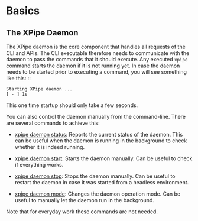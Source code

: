 # Basics


## The XPipe Daemon

The XPipe daemon is the core component that handles all requests of the CLI and APIs.
The CLI executable therefore needs to communicate with the daemon to pass the commands that it should execute.
Any executed ``xpipe`` command starts the daemon if it is not running yet.
In case the daemon needs to be started prior to executing a command, you will see something like this: ::

    Starting XPipe daemon ...
    [ - ] 1s

This one time startup should only take a few seconds.

You can also control the daemon manually from the command-line.
There are several commands to achieve this:

-  [xpipe daemon status](man/xpipe-daemon-status):
   Reports the current status of the daemon.
   This can be useful when the daemon is running in the background to check whether it is indeed running.

-  [xpipe daemon start](man/xpipe-daemon-start):
   Starts the daemon manually. Can be useful to check if everything works.

-  [xpipe daemon stop](man/xpipe-daemon-stop):
   Stops the daemon manually. Can be useful to restart the daemon
   in case it was started from a headless environment.

-  [xpipe daemon mode](man/xpipe-daemon-mode):
   Changes the daemon operation mode.
   Can be useful to manually let the daemon run in the background.

Note that for everyday work these commands are not needed.

[//]: # (## Working with connections)

[//]: # ()
[//]: # (The following commands should be most relevant to you:)

[//]: # ()
[//]: # (-  [xpipe con add]&#40;man/xpipe-store-add&#41;:)

[//]: # (   Adds a new data connection.)

[//]: # (   This can be done both interactively and non-interactively.)

[//]: # ()
[//]: # (-  [xpipe con edit]&#40;man/xpipe-store-edit&#41;:)

[//]: # (   Edit the configuration of an existing data connection.)

[//]: # ()
[//]: # (-  [xpipe con mv]&#40;man/xpipe-store-mv&#41;:)

[//]: # (   Renames a data connection.)

[//]: # ()
[//]: # (-  [xpipe con rm]&#40;man/xpipe-store-rm&#41;:)

[//]: # (   Removes a data connection.)

[//]: # ()
[//]: # (## Working With Data Sources)

[//]: # ()
[//]: # (The following commands should be most relevant to you:)

[//]: # ()
[//]: # (-  [xpipe source add]&#40;man/xpipe-source-add&#41;:)

[//]: # (   Adds a new data source.)

[//]: # (   This can be done both interactively and non-interactively.)

[//]: # ()
[//]: # (-  [xpipe source edit]&#40;man/xpipe-source-edit&#41;:)

[//]: # (   Edit the configuration of an existing data source.)

[//]: # ()
[//]: # (-  [xpipe source mv]&#40;man/xpipe-source-mv&#41;:)

[//]: # (   Renames a data source.)

[//]: # ()
[//]: # (-  [xpipe source rm]&#40;man/xpipe-source-rm&#41;:)

[//]: # (   Removes a data source.)

